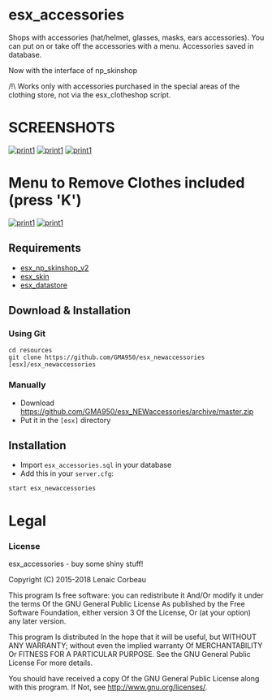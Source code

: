 # esx_accessories

Shops with accessories (hat/helmet, glasses, masks, ears accessories). You can put on or take off the accessories with a menu. Accessories saved in database.

Now with the interface of np_skinshop

/!\ Works only with accessories purchased in the special areas of the clothing store, not via the esx_clotheshop script.

# SCREENSHOTS

[![print1](https://i.imgur.com/7vcyxhx.jpg)](https://i.imgur.com/7vcyxhx.jpg)
[![print1](https://i.imgur.com/vrpzCUp.jpg)](https://i.imgur.com/vrpzCUp.jpg)
[![print1](https://i.imgur.com/Nf2sBaC.jpg)](https://i.imgur.com/Nf2sBaC.jpg)

# Menu to Remove Clothes included (press 'K')

[![print1](https://i.imgur.com/Oufa50v.jpg)](https://i.imgur.com/Oufa50v.jpg)
[![print1](https://i.imgur.com/CcHHCKK.jpg)](https://i.imgur.com/CcHHCKK.jpg)

## Requirements
- [esx_np_skinshop_v2](https://github.com/GMA950/esx_np_skinshop_v2)
- [esx_skin](https://github.com/ESX-Org/esx_skin)
- [esx_datastore](https://github.com/ESX-Org/esx_datastore)

## Download & Installation

### Using Git
```
cd resources
git clone https://github.com/GMA950/esx_newaccessories [esx]/esx_newaccessories
```

### Manually
- Download https://github.com/GMA950/esx_NEWaccessories/archive/master.zip
- Put it in the `[esx]` directory

## Installation
- Import `esx_accessories.sql` in your database
- Add this in your `server.cfg`:

```
start esx_newaccessories
```

# Legal
### License
esx_accessories - buy some shiny stuff!

Copyright (C) 2015-2018 Lenaic Corbeau

This program Is free software: you can redistribute it And/Or modify it under the terms Of the GNU General Public License As published by the Free Software Foundation, either version 3 Of the License, Or (at your option) any later version.

This program Is distributed In the hope that it will be useful, but WITHOUT ANY WARRANTY; without even the implied warranty Of MERCHANTABILITY Or FITNESS FOR A PARTICULAR PURPOSE. See the GNU General Public License For more details.

You should have received a copy Of the GNU General Public License along with this program. If Not, see http://www.gnu.org/licenses/.
